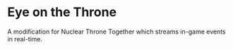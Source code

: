# Eye on the Throne

A modification for Nuclear Throne Together which streams in-game events in real-time.

